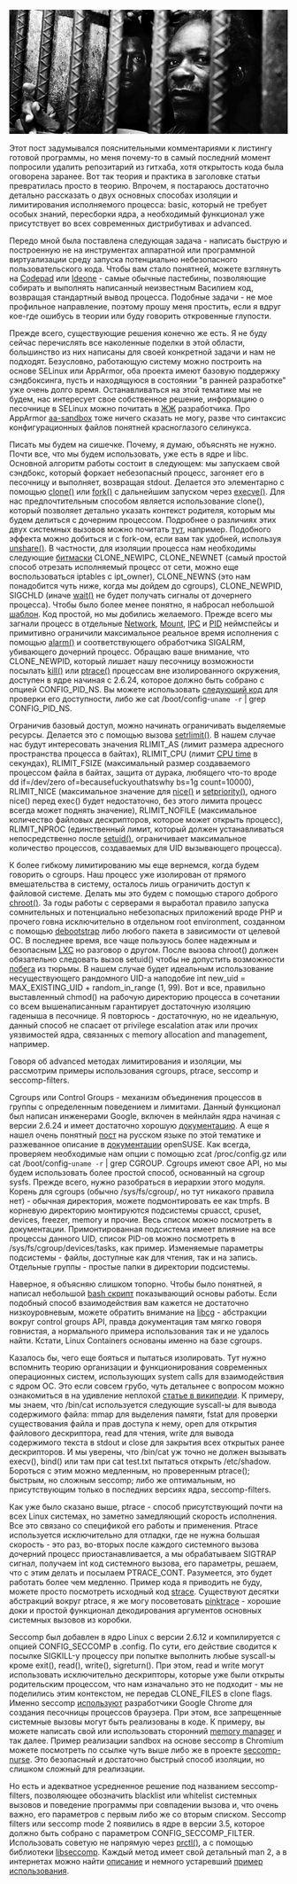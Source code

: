 ![Теория изоляции и лимитирования процессов в linux userspace][header]

   [header]: /static/media/blog/processes-isolation/header.jpg

Этот пост задумывался пояснительными комментариями к листингу готовой программы, но меня почему-то в самый последний момент попросили удалить репозитарий из гитхаба, хотя открытость кода была оговорена заранее. Вот так теория и практика в заголовке статьи превратилась просто в теорию. Впрочем, я постараюсь достаточно детально рассказать о двух основных способах изоляции и лимитирования исполняемого процесса: basic, который не требует особых знаний, пересборки ядра, а необходимый функционал уже присутствует во всех современных дистрибутивах и advanced. 

Передо мной была поставлена следующая задача - написать быструю и построенную не на инструментах аппаратной или программной виртуализации среду запуска потенциально небезопасного пользовательского кода. Чтобы вам стало понятней, можете взглянуть на [Codepad][2] или [Ideone][3] - самые обычные пастебины, позволяющие собирать и выполнять написанный неизвестным Василием код, возвращая стандартный вывод процесса. Подобные задачи - не мое профильное направление, поэтому прошу меня простить, если я вдруг кое-где ошибусь в теории или буду говорить откровенные глупости.

   [2]: http://codepad.org/
   [3]: http://ideone.com/

Прежде всего, существующие решения конечно же есть. Я не буду сейчас перечислять все наколенные поделки в этой области, большинство из них написаны для своей конкретной задачи и нам не подходят. Безусловно, работающую систему можно построить на основе SELinux или AppArmor, оба проекта имеют базовую поддержку сэндбоксинга, пусть и находящуюся в состоянии "в ранней разработке" уже очень долго время. Останавливаться на этой тематике мы не будем, нас интересует свое собственное решение, информацию о песочнице в SELinux можно почитать в [ЖЖ][4] разработчика. Про AppArmor [aa-sandbox][5] тоже ничего сказать не могу, разве что синтаксис конфигурационных файлов понятней красноглазого селинукса.

   [4]: http://danwalsh.livejournal.com/28545.html
   [5]: http://wiki.apparmor.net/index.php/AppArmorSandboxing

Писать мы будем на сишечке. Почему, я думаю, объяснять не нужно. Почти все, что мы будем использовать, уже есть в ядре и libc. Основной алгоритм работы состоит в следующем: мы запускаем свой сэндбокс, который форкает небезопасный процесс, загоняет его в песочницу и выполняет, возвращая stdout. Делается это элементарно с помощью [clone()][6] или [fork()][7] с дальнейшим запуском через [execve()][8]. Для нас предпочтительным способом является использование clone(), который позволяет детально указать контекст родителя, которым мы будем делиться с дочерним процессом. Подробнее о различиях этих двух системных вызовов можно почитать [тут][9], например. Подобного эффекта можно добиться и с fork-ом, если вам так удобней, используя [unshare()][10]. В частности, для изоляции процесса нам необходимы следующие [битмаски][6] CLONE_NEWIPC, CLONE_NEWNET (самый простой способ отрезать исполняемый процесс от сети, можно еще воспользоваться iptables c ipt_owner), CLONE_NEWNS (это нам понадобится чуть ниже, когда мы дойдем до cgroups), CLONE_NEWPID, SIGCHLD (иначе [wait()][11] не будет получать сигналы от дочернего процесса). Чтобы было более менее понятно, я набросал небольшой [шаблон][12]. Код простой, но мы добились желаемого. Прежде всего мы загнали процесс в отдельные [Network][13], [Mount][14], [IPC][15] и [PID][16] неймспейсы и примитивно ограничили максимальное реальное время исполнения с помощью [alarm()][17] и соответствующего обработчика SIGALRM, убивающего дочерний процесс. Обращаю ваше внимание, что CLONE_NEWPID, который лишает нашу песочницу возможности посылать [kill()][18] или [ptrace()][19] процессам вне изолированного окружения, доступен в ядре начиная с 2.6.24, которое должно быть собрано с опцией CONFIG_PID_NS. Вы можете использовать [следующий код][20] для проверки его доступности, либо же cat /boot/config-`uname -r` | grep CONFIG_PID_NS.

   [6]: http://www.kernel.org/doc/man-pages/online/pages/man2/clone.2.html
   [7]: http://www.kernel.org/doc/man-pages/online/pages/man2/fork.2.html
   [8]: http://www.kernel.org/doc/man-pages/online/pages/man2/execve.2.html
   [9]: http://stackoverflow.com/questions/4856255/the-difference-between-fork-vfork-exec-and-clone
   [10]: http://www.kernel.org/doc/man-pages/online/pages/man2/unshare.2.html
   [11]: http://www.kernel.org/doc/man-pages/online/pages/man2/wait.2.html
   [12]: https://gist.github.com/4016027
   [13]: http://lwn.net/Articles/219794/
   [14]: http://www.ibm.com/developerworks/linux/library/l-mount-namespaces/index.html
   [15]: http://menehune.opt.wfu.edu/Kokua/More_SGI/007-2478-008/sgi_html/ch02.html
   [16]: http://lwn.net/Articles/259217/
   [17]: http://linux.die.net/man/2/alarm
   [18]: http://www.kernel.org/doc/man-pages/online/pages/man2/kill.2.html
   [19]: http://www.kernel.org/doc/man-pages/online/pages/man2/ptrace.2.html
   [20]: http://code.google.com/p/chromium/wiki/LinuxPidNamespaceSupport

Ограничив базовый доступ, можно начинать ограничивать выделяемые ресурсы. Делается это с помощью вызова [setrlimit()][21]. В нашем случае нас будут интересовать значения RLIMIT_AS (лимит размера адресного пространства процесса в байтах), RLIMIT_CPU (лимит [CPU time][22] в секундах), RLIMIT_FSIZE (максимальный размер создаваемого процессом файла в байтах, защита от дурака, любящего что-то вроде dd if=/dev/zero of=becausefuckyouthatswhy bs=1g count=10000), RLIMIT_NICE (максимальное значение для [nice()][23] и [setpriority()][24], одного nice() перед exec() будет недостаточно, без этого лимита процесс всегда может поднять значение), RLIMIT_NOFILE (максимальное количество файловых дескрипторов, которое может открыть процесс), RLIMIT_NPROC (единственный лимит, который должен устанавливаться непосредственно после [setuid()][25], ограничивает максимальное количество процессов, создаваемых для UID вызывающего процесса).

   [21]: http://www.kernel.org/doc/man-pages/online/pages/man2/getrlimit.2.html
   [22]: http://www.gnu.org/software/libc/manual/html_node/Processor-And-CPU-Time.html#Processor-And-CPU-Time
   [23]: http://www.kernel.org/doc/man-pages/online/pages/man2/nice.2.html
   [24]: http://www.kernel.org/doc/man-pages/online/pages/man2/setpriority.2.html
   [25]: http://www.kernel.org/doc/man-pages/online/pages/man2/setuid.2.html

К более гибкому лимитированию мы еще вернемся, когда будем говорить о cgroups. Наш процесс уже изолирован от прямого вмешательства в систему, осталось лишь ограничить доступ к файловой системе. Делать мы это будем с помощью старого доброго [chroot()][26]. За годы работы с серверами я выработал правило запуска сомнительных и потенциально небезопасных приложений вроде PHP и прочего говна исключительно в отдельном root environment, созданном с помощью [debootstrap][27] либо любого пакета в зависимости от целевой ОС. В последнее время, все чаще пользуюсь более надежным и безопасным [LXC][28] но разговор о другом. После вызова chroot() должен обязательно следовать вызов setuid() чтобы не допустить возможности [побега][29] из тюрьмы. В нашем случае будет идеальным использование несуществующего рандомного UID-а наподобие int new_uid = MAX_EXISTING_UID + random_in_range (1, 99). Вот и все, правильно выставленный chmod() на рабочую директорию процесса в сочетании со всем вышенаписанным гарантирует достаточную изоляцию гаденыша в песочнице. Я повторюсь - достаточную, но не идеальную, данный способ не спасает от privilege escalation атак или прочих уязвимостей ядра, связанных с memory allocation and management, например. 

   [26]: http://www.kernel.org/doc/man-pages/online/pages/man2/chroot.2.html
   [27]: http://wiki.debian.org/Debootstrap
   [28]: http://lxc.sourceforge.net/
   [29]: http://www.bpfh.net/simes/computing/chroot-break.html

Говоря об advanced методах лимитирования и изоляции, мы рассмотрим примеры использования cgroups, ptrace, seccomp и seccomp-filters. 

Cgroups или Control Groups - механизм объединения процессов в группы с определенным поведением и лимитами. Данный функционал был написан инженерами Google, включен в мейнлайн ядра начиная с версии 2.6.24 и имеет достаточно хорошую [документацию][30]. А еще я нашел очень понятный [пост][31] на русском языке по этой тематике и разжеванное описание в [документации][32] openSUSE. Как всегда, проверяем необходимые нам опции с помощью zcat /proc/config.gz или cat /boot/config-`uname -r` | grep CGROUP. Cgroups имеют свое API, но мы будем использовать более простой способ, основанный на cgroup sysfs. Прежде всего, нужно разобраться в иерархии этого модуля. Корень для cgroups (обычно /sys/fs/cgroup/, но тут никакого правила нет) - обычная директория, можете подмонтировать ее как tmpfs. В корневую директорию монтируются подсистемы cpuacct, cpuset, devices, freezer, memory и прочие. Весь список можно посмотреть в документации. Примонтированная подсистема имеет влияние на все процессы данного UID, список PID-ов можно посмотреть в /sys/fs/cgroup/devices/tasks, как пример. Изменяемые параметры подсистемы - файлы, доступные как для чтения, так и на запись. Отдельные группы - простые папки в директории подсистемы. 

   [30]: http://www.kernel.org/doc/Documentation/cgroups/
   [31]: http://programmersnook.blogspot.com/2011/04/cgroups.html
   [32]: http://doc.opensuse.org/documentation/html/openSUSE/opensuse-tuning/cha.tuning.cgroups.html

Наверное, я объясняю слишком топорно. Чтобы было понятней, я написал небольшой [bash скрипт][33] показывающий основы работы. Если подобный способ взаимодействия вам кажется не достаточно низкоуровневым, можете обратить внимание на [libcg][34] - абстракции вокруг control groups API, правда документация там мягко говоря говнистая, а нормального примера использования так и не удалось найти. Кстати, Linux Containers основаны именно на базе cgroups.

   [33]: https://gist.github.com/4016674
   [34]: http://libcg.sourceforge.net/

Казалось бы, чего еще бояться и пытаться изолировать. Тут нужно вспомнить теорию организации и функционирования современных операционных систем, использующих system calls для взаимодействия с ядром ОС. Это если совсем грубо, чуть детальнее с вопросом можно ознакомиться в на удивление неплохой [статье в википедии][35]. К примеру, мы знаем, что /bin/cat используется следующие syscall-ы для вывода содержимого файла: mmap для выделения памяти, fstat для проверки существования файла и прав доступа к нему, open для открытия файлового дескриптора, read для чтения, write для вывода содержимого текста в stdout и close для закрытия всех открытых ранее дескрипторов. И мы уверены, что /bin/cat уж точно не должен вызывать execv(), bind() или там при cat test.txt пытаться открыть /etc/shadow. Бороться с этим можно медленным, но проверенным ptrace(); быстрым, но сложным seccomp; либо же оптимальным, но присутствующим только в последних версиях ядра, seccomp-filters.

   [35]: http://en.wikipedia.org/wiki/System_call

Как уже было сказано выше, ptrace - способ присутствующий почти на всех Linux системах, но заметно замедляющий скорость исполнения. Все это связано со спецификой его работы и применения. Ptrace используется исключительно для отладки, где не нужна большая скорость - это раз, во-вторых после каждого системного вызова дочерний процесс приостанавливается, а мы обрабатываем SIGTRAP сигнал, получаем int код системного вызова, его параметры, решаем, что с этим делать и посылаем PTRACE_CONT. Разумеется, это будет работать более чем медленно. Пример кода я приводить не буду, можете просто посмотреть исходный код [strace][36]. Существуют десятки абстракций вокруг ptrace, я же могу посоветовать [pinktrace][37] - хорошие доки и простой функционал декодирования аргументов основных системных вызовов из коробки.

   [36]: http://strace.git.sourceforge.net/git/gitweb.cgi?p=strace/strace;a=tree
   [37]: http://dev.exherbo.org/~alip/pinktrace/

Seccomp был добавлен в ядро Linux с версии 2.6.12 и компилируется с опцией CONFIG_SECCOMP в .config. По сути, его действие сводится к посылке SIGKILL-у процессу при попытке выполнить любые syscall-ы кроме exit(), read(), write(), sigreturn(). При этом, read и write могут использовать исключительно дескрипторы, которые уже были открыты родительским процессом, что нам изначально это не подходит - мы не поделились этим контекстом, не передав CLONE_FILES в clone flags. Именно seccomp [используют][38] разработчики Google Chrome для создания песочницы процессов браузера. При этом, все запрещенные системные вызовы могут быть реализованы в коде. К примеру, вы можете написать свой или использовать сторонний [memory manager][39] и так далее. Пример реализации sandbox на основе seccomp в Chromium можете посмотреть по ссылке чуть выше либо же в проекте [seccomp-nurse][40]. Это безопасный и достаточно быстрый способ изоляции, но слишком сложный для реализации.

   [38]: http://code.google.com/p/seccompsandbox/
   [39]: http://eli.thegreenplace.net/2008/10/17/memmgr-a-fixed-pool-memory-allocator/
   [40]: https://github.com/nbareil/seccomp-nurse

Но есть и адекватное усредненное решение под названием seccomp-filters, позволяющее обозначить blacklist или whitelist системных вызовов и поведение программы при совпадении вызова и, что очень важно, его параметров с первым либо же со вторым списком. Seccomp filters или seccomp mode 2 появились в ядре в версии 3.5, которое должно быть собрано с параметром CONFIG_SECCOMP_FILTER. Использовать советую не напрямую через [prctl()][41], а с помощью библиотеки [libseccomp][42]. Каждый метод имеет свой детальный man 2, а в интернетах можно найти [описание][43] и немного устаревший [пример использования][44].

   [41]: http://www.kernel.org/doc/man-pages/online/pages/man2/prctl.2.html
   [42]: http://sourceforge.net/projects/libseccomp/
   [43]: https://lwn.net/Articles/494252/
   [44]: http://lwn.net/Articles/491308/
